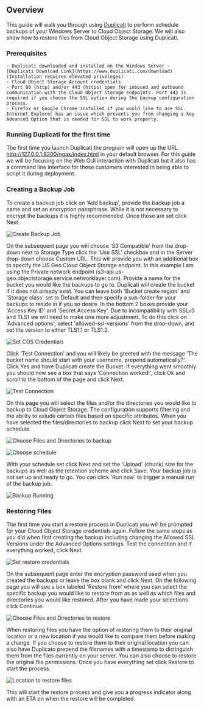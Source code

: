 
## Overview

This guide will walk you through using [Duplicati](https://www.duplicati.com/) to perform schedule backups of your Windows Server to Cloud Object Storage. We will also show how to restore files from Cloud Object Storage using Duplicati. 

### Prerequisites 
	- Duplicati downloaded and installed on the Windows Server - [Duplicati Download Link](https://www.duplicati.com/download) (Installation requires elevated priveleges)
	- Cloud Object Storage Account credentials
	- Port 80 (http) and/or 443 (https) open for inbound and outbound communication with the Cloud Object Storage endpoints. Port 443 is required if you choose the SSL option during the backup configuration process. 
	- Firefox or Google Chrome installed if you would like to use SSL. Internet Explorer has an issue which prevents you from changing a key Advanced Option that is needed for SSL to work properly. 

### Running Duplicati for the first time 

The first time you launch Duplicati the program will open up the URL http://127.0.0.1:8200/ngax/index.html in your default browser. For this guide we will be focusing on the Web GUI interaction with Duplicati but it also has a command line interface for those customers interested in being able to script it during deployment. 

### Creating a Backup Job 

To create a backup job click on 'Add backup', provide the backup job a name and set an encryption passphrase. While it is not necessary to encrypt the backups it is highly recommended. Once those are set click Next. 

![Create Backup Job](http://i.imgur.com/AcAIQvB.png) 

On the subsequent page you will choose 'S3 Compatible' from the drop-down next to Storage Type click the 'Use SSL' checkbox and in the Server drop-down choose Custom URL. This will provide you with an additional box to specify the US Geo Cloud Object Storage endpoint. In this example I am using the Private network endpoint (s3-api.us-geo.objectstorage.service.networklayer.com). Provide a name for the bucket you would like the backups to go to. Duplicati will create the bucket if it does not already exist. You can leave both 'Bucket create region' and 'Storage class' set to Default and then specify a sub-folder for your backups to reside in if you so desire. In the bottom 2 boxes provide your 'Access Key ID' and 'Secret Access Key'. Due to incompatibility with SSLv3 and TLS1 we will need to make one more adjustment. To do this click on 'Advanced options', select 'allowed-ssl-versions' from the drop-down, and set the version to either TLS1.1 or TLS1.2. 

![Set COS Credentials](http://i.imgur.com/xM1VcZ6.png)

Click 'Test Connection' and you will likely be greeted with the message 'The bucket name should start with your username, prepend automatically?'. Click Yes and have Duplicati create the Bucket. If everything went smoothly you should now see a box that says 'Connection worked!', click Ok and scroll to the bottom of the page and click Next. 

![Test Connection](http://i.imgur.com/UvjRyle.png)

On this page you will select the files and/or the directories you would like to backup to Cloud Object Storage. The configuration supports filtering and the ability to exlude certain files based on specific attributes. When you have selected the files/directories to backup click Next to set your backup schedule. 

![Choose Files and Directories to backup](http://i.imgur.com/nUcK0b6.png)

![Choose schedule](http://i.imgur.com/t5E3Irt.png)

With your schedule set click Next and set the 'Upload' (chunk) size for the backups as well as the retention scheme and click Save. Your backup job is not set up and ready to go. You can click 'Run now' to trigger a manual run of the backup job. 

![Backup Running](http://i.imgur.com/kLr677P.png)

### Restoring Files

The first time you start a restore process in Duplicati you will be prompted for your Cloud Object Storage credentials again. Follow the same steps as you did when first creating the backup including changing the Allowed SSL Versions under the Advanced Options settings. Test the connection and if everything worked, click Next. 

![Set restore credentials](http://i.imgur.com/BVdFBRy.png)

On the subsequent page enter the encryption password used when you created the backups or leave the box blank and click Next. On the following page you will see a box labeled 'Restore from' where you can select the specific backup you would like to restore from as as well as which files and directories you would like restored. After you have made your selections click Continue. 

![Choose Files and Directories to restore](http://i.imgur.com/fG0vYDv.png)

When restoring files you have the option of restoring them to their original location or a new location if you would like to compare them before making a change. If you choose to restore them to their original location you can also have Duplicato prepend the filenames with a timestamp to distinguish them from the files currently on your server. You can also choose to restore the original file permissions. Once you have everything set click Restore to start the process. 

![Location to restore files](http://i.imgur.com/dUV6fhl.png)

This will start the restore process and give you a progress indicator along with an ETA on when the restore will be completed. 
